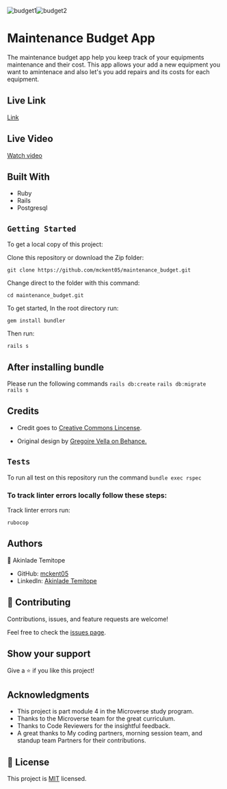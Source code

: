 ![budget1](https://user-images.githubusercontent.com/73607512/158787227-84b20607-a2bd-4d9c-a58d-31bd07d3c066.PNG)![budget2](https://user-images.githubusercontent.com/73607512/158787368-9cc5ac43-c020-4ed3-8a80-63e0f922f565.PNG)

# Maintenance Budget App

The maintenance budget app help you keep track of your equipments maintenance and their cost. This app allows your add a new equipment you want to amintenace and also let's you add repairs and its costs for each equipment. 

## Live Link

[Link](https://polar-lake-28978.herokuapp.com/equipments/1)

## Live Video

 [Watch video](https://www.loom.com/share/1577e73e3ffe45ea802659db78ac77d2)
## Built With
- Ruby
- Rails
- Postgresql


## `Getting Started`

To get a local copy of this project:

Clone this repository or download the Zip folder:
```
git clone https://github.com/mckent05/maintenance_budget.git
```

Change direct to the folder with this command:
```
cd maintenance_budget.git
```

To get started, In the root directory run:
```
gem install bundler
```
Then run:
```
rails s
```

## After installing bundle

Please run the following commands `rails db:create` `rails db:migrate` `rails s`

## Credits

- Credit goes to [Creative Commons Lincense](https://creativecommons.org/licenses/by-nc/4.0/).

- Original design by [Gregoire Vella on Behance.](https://www.behance.net/gregoirevella)

## `Tests`
To run all test on this repository run the command `bundle exec rspec`
### To track linter errors locally follow these steps:  

Track linter errors run:
```
rubocop
```

## Authors

👤 Akinlade Temitope

- GitHub: [mckent05](https://github.com/mckent05)
- LinkedIn: [Akinlade Temitope](https://www.linkedin.com/in/akinladetemitope/)

## 🤝 Contributing

Contributions, issues, and feature requests are welcome!

Feel free to check the [issues page](https://github.com/mckent05/maintenance_budget/issues/new).

## Show your support

Give a ⭐️ if you like this project!

## Acknowledgments

- This project is part module 4 in the Microverse study program.
- Thanks to the Microverse team for the great curriculum.
- Thanks to Code Reviewers for the insightful feedback.
- A great thanks to My coding partners, morning session team, and standup team Partners for their contributions.

## 📝 License

This project is [MIT](./MIT.md) licensed.

